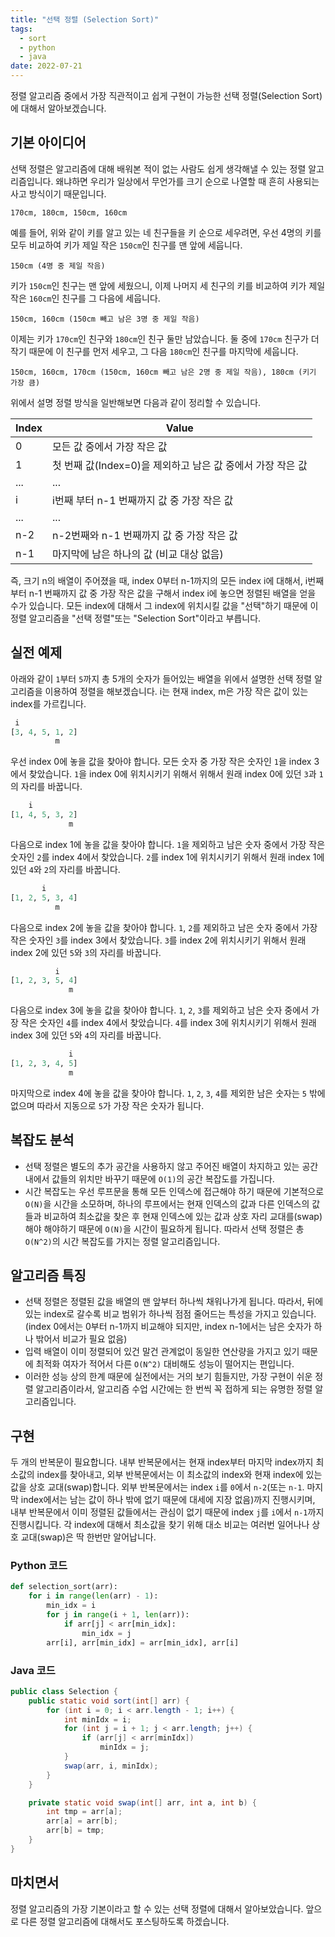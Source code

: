 ```yaml
---
title: "선택 정렬 (Selection Sort)"
tags:
  - sort
  - python
  - java
date: 2022-07-21
---
```


정렬 알고리즘 중에서 가장 직관적이고 쉽게 구현이 가능한 선택 정렬(Selection Sort)에 대해서 알아보겠습니다.

## 기본 아이디어

선택 정렬은 알고리즘에 대해 배워본 적이 없는 사람도 쉽게 생각해낼 수 있는 정렬 알고리즘입니다. 왜냐하면 우리가 일상에서 무언가를 크기 순으로 나열할 때 흔히 사용되는 사고 방식이기 때문입니다.

```
170cm, 180cm, 150cm, 160cm
```

예를 들어, 위와 같이 키를 알고 있는 네 친구들을 키 순으로 세우려면, 우선 4명의 키를 모두 비교하여 키가 제일 작은 `150cm`인 친구를 맨 앞에 세웁니다.

```
150cm (4명 중 제일 작음)
```

키가 `150cm`인 친구는 맨 앞에 세웠으니, 이제 나머지 세 친구의 키를 비교하여 키가 제일 작은 `160cm`인 친구를 그 다음에 세웁니다.

```
150cm, 160cm (150cm 빼고 남은 3명 중 제일 작음)
```

이제는 키가 `170cm`인 친구와 `180cm`인 친구 둘만 남았습니다. 둘 중에 `170cm` 친구가 더 작기 때문에 이 친구를 먼저 세우고, 그 다음 `180cm`인 친구를 마지막에 세웁니다.

```
150cm, 160cm, 170cm (150cm, 160cm 빼고 남은 2명 중 제일 작음), 180cm (키기 가장 큼)
```

위에서 설명 정렬 방식을 일반해보면 다음과 같이 정리할 수 있습니다.

| Index | Value                                                      |
| ----- | ---------------------------------------------------------- |
| 0     | 모든 값 중에서 가장 작은 값                                |
| 1     | 첫 번째 값(Index=0)을 제외하고 남은 값 중에서 가장 작은 값 |
| ...   | ...                                                        |
| i     | i번째 부터 n-1 번째까지 값 중 가장 작은 값                 |
| ...   | ...                                                        |
| n-2   | n-2번째와 n-1 번째까지 값 중 가장 작은 값                  |
| n-1   | 마지막에 남은 하나의 값 (비교 대상 없음)                   |

즉, 크기 n의 배열이 주어졌을 때, index 0부터 n-1까지의 모든 index i에 대해서, i번째 부터 n-1 번째까지 값 중 가장 작은 값을 구해서 index i에 놓으면 정렬된 배열을 얻을 수가 있습니다.
모든 index에 대해서 그 index에 위치시킬 값을 "선택"하기 때문에 이 정렬 알고리즘을 "선택 정렬"또는 "Selection Sort"이라고 부릅니다.

## 실전 예제

아래와 같이 `1`부터 `5`까지 총 5개의 숫자가 들어있는 배열을 위에서 설명한 선택 정렬 알고리즘을 이용하여 정렬을 해보겠습니다. i는 현재 index, m은 가장 작은 값이 있는 index를 가르킵니다.

```py
 i
[3, 4, 5, 1, 2]
          m
```

우선 index 0에 놓을 값을 찾아야 합니다. 모든 숫자 중 가장 작은 숫자인 `1`을 index 3에서 찾았습니다. `1`을 index 0에 위치시키기 위해서 위해서 원래 index 0에 있던 `3`과 `1`의 자리를 바꿉니다.

```py
    i
[1, 4, 5, 3, 2]
             m
```

다음으로 index 1에 놓을 값을 찾아야 합니다. `1`을 제외하고 남은 숫자 중에서 가장 작은 숫자인 `2`를 index 4에서 찾았습니다. `2`를 index 1에 위치시키기 위해서 원래 index 1에 있던 `4`와 `2`의 자리를 바꿉니다.

```py
       i
[1, 2, 5, 3, 4]
          m
```

다음으로 index 2에 놓을 값을 찾아야 합니다. `1`, `2`를 제외하고 남은 숫자 중에서 가장 작은 숫자인 `3`를 index 3에서 찾았습니다. `3`를 index 2에 위치시키기 위해서 원래 index 2에 있던 `5`와 `3`의 자리를 바꿉니다.

```py
          i
[1, 2, 3, 5, 4]
             m
```

다음으로 index 3에 놓을 값을 찾아야 합니다. `1`, `2`, `3`를 제외하고 남은 숫자 중에서 가장 작은 숫자인 `4`를 index 4에서 찾았습니다. `4`를 index 3에 위치시키기 위해서 원래 index 3에 있던 `5`와 `4`의 자리를 바꿉니다.

```py
             i
[1, 2, 3, 4, 5]
             m
```

마지막으로 index 4에 놓을 값을 찾아야 합니다. `1`, `2`, `3`, `4`를 제외한 남은 숫자는 `5` 밖에 없으며 따라서 지동으로 `5`가 가장 작은 숫자가 됩니다.

## 복잡도 분석

- 선택 정렬은 별도의 추가 공간을 사용하지 않고 주어진 배열이 차지하고 있는 공간 내에서 값들의 위치만 바꾸기 때문에 `O(1)`의 공간 복잡도를 가집니다.
- 시간 복잡도는 우선 루프문을 통해 모든 인덱스에 접근해야 하기 때문에 기본적으로 `O(N)`을 시간을 소모하며, 하나의 루프에서는 현재 인덱스의 값과 다른 인덱스의 값들과 비교하여 최소값을 찾은 후 현재 인덱스에 있는 값과 상호 자리 교대를(swap)해야 해야하기 때문에 `O(N)`을 시간이 필요하게 됩니다. 따라서 선택 정렬은 총 `O(N^2)`의 시간 복잡도를 가지는 정렬 알고리즘입니다.

## 알고리즘 특징

- 선택 정렬은 정렬된 값을 배열의 맨 앞부터 하나씩 채워나가게 됩니다. 따라서, 뒤에 있는 index로 갈수록 비교 범위가 하나씩 점점 줄어드는 특성을 가지고 있습니다. (index 0에서는 0부터 n-1까지 비교해야 되지만, index n-1에서는 남은 숫자가 하나 밖어서 비교가 필요 없음)
- 입력 배열이 이미 정렬되어 있건 말건 관계없이 동일한 연산량을 가지고 있기 때문에 최적화 여자가 적어서 다른 `O(N^2)` 대비해도 성능이 떨어지는 편입니다.
- 이러한 성능 상의 한계 때문에 실전에서는 거의 보기 힘들지만, 가장 구현이 쉬운 정렬 알고리즘이라서, 알고리즘 수업 시간에는 한 번씩 꼭 접하게 되는 유명한 정렬 알고리즘입니다.

## 구현

두 개의 반복문이 필요합니다. 내부 반복문에서는 현재 index부터 마지막 index까지 최소값의 index를 찾아내고, 외부 반복문에서는 이 최소값의 index와 현재 index에 있는 값을 상호 교대(swap)합니다. 외부 반복문에서는 index `i`를 `0`에서 `n-2`(또는 `n-1`. 마지막 index에서는 남는 값이 하나 밖에 없기 때문에 대세에 지장 없음)까지 진행시키며, 내부 반복문에서 이미 정렬된 값들에서는 관심이 없기 때문에 index `j`를 `i`에서 `n-1`까지 진행시킵니다. 각 index에 대해서 최소값을 찾기 위해 대소 비교는 여러번 일어나나 상호 교대(swap)은 딱 한번만 알어납니다.

### Python 코드

```py
def selection_sort(arr):
    for i in range(len(arr) - 1):
        min_idx = i
        for j in range(i + 1, len(arr)):
            if arr[j] < arr[min_idx]:
                min_idx = j
        arr[i], arr[min_idx] = arr[min_idx], arr[i]
```

### Java 코드

```java
public class Selection {
    public static void sort(int[] arr) {
        for (int i = 0; i < arr.length - 1; i++) {
            int minIdx = i;
            for (int j = i + 1; j < arr.length; j++) {
                if (arr[j] < arr[minIdx])
                    minIdx = j;
            }
            swap(arr, i, minIdx);
        }
    }

    private static void swap(int[] arr, int a, int b) {
        int tmp = arr[a];
        arr[a] = arr[b];
        arr[b] = tmp;
    }
}
```

## 마치면서

정렬 알고리즘의 가장 기본이라고 할 수 있는 선택 정렬에 대해서 알아보았습니다. 앞으로 다른 정렬 알고리즘에 대해서도 포스팅하도록 하겠습니다.
